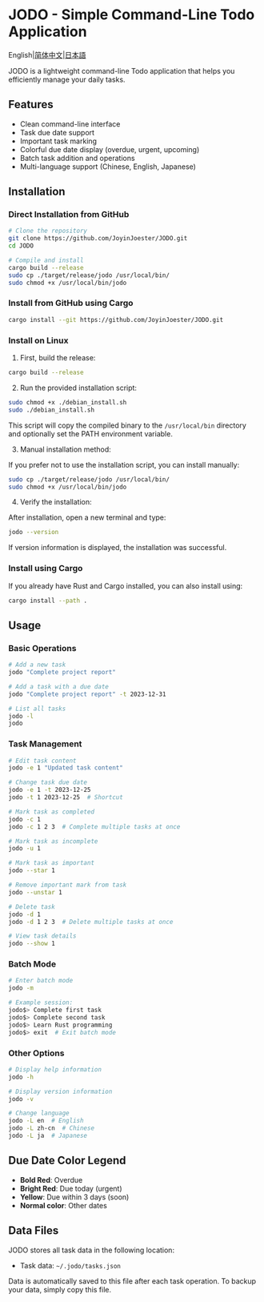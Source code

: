 # JODO - Simple Command-Line Todo Application

English|[简体中文](./README.md)|[日本語](./README_JA.md)

JODO is a lightweight command-line Todo application that helps you efficiently manage your daily tasks.

## Features

- Clean command-line interface
- Task due date support
- Important task marking
- Colorful due date display (overdue, urgent, upcoming)
- Batch task addition and operations
- Multi-language support (Chinese, English, Japanese)

## Installation

### Direct Installation from GitHub

```bash
# Clone the repository
git clone https://github.com/JoyinJoester/JODO.git
cd JODO

# Compile and install
cargo build --release
sudo cp ./target/release/jodo /usr/local/bin/
sudo chmod +x /usr/local/bin/jodo
```

### Install from GitHub using Cargo

```bash
cargo install --git https://github.com/JoyinJoester/JODO.git
```

### Install on Linux

1. First, build the release:

```bash
cargo build --release
```

2. Run the provided installation script:

```bash
sudo chmod +x ./debian_install.sh
sudo ./debian_install.sh
```

This script will copy the compiled binary to the `/usr/local/bin` directory and optionally set the PATH environment variable.

3. Manual installation method:

If you prefer not to use the installation script, you can install manually:

```bash
sudo cp ./target/release/jodo /usr/local/bin/
sudo chmod +x /usr/local/bin/jodo
```

4. Verify the installation:

After installation, open a new terminal and type:

```bash
jodo --version
```

If version information is displayed, the installation was successful.

### Install using Cargo

If you already have Rust and Cargo installed, you can also install using:

```bash
cargo install --path .
```

## Usage

### Basic Operations

```bash
# Add a new task
jodo "Complete project report"

# Add a task with a due date
jodo "Complete project report" -t 2023-12-31

# List all tasks
jodo -l
jodo
```

### Task Management

```bash
# Edit task content
jodo -e 1 "Updated task content"

# Change task due date
jodo -e 1 -t 2023-12-25
jodo -t 1 2023-12-25  # Shortcut

# Mark task as completed
jodo -c 1
jodo -c 1 2 3  # Complete multiple tasks at once

# Mark task as incomplete
jodo -u 1

# Mark task as important
jodo --star 1

# Remove important mark from task
jodo --unstar 1

# Delete task
jodo -d 1
jodo -d 1 2 3  # Delete multiple tasks at once

# View task details
jodo --show 1
```

### Batch Mode

```bash
# Enter batch mode
jodo -m

# Example session:
jodo$> Complete first task
jodo$> Complete second task
jodo$> Learn Rust programming
jodo$> exit  # Exit batch mode
```

### Other Options

```bash
# Display help information
jodo -h

# Display version information
jodo -v

# Change language
jodo -L en  # English
jodo -L zh-cn  # Chinese
jodo -L ja  # Japanese
```

## Due Date Color Legend

- **Bold Red**: Overdue
- **Bright Red**: Due today (urgent)
- **Yellow**: Due within 3 days (soon)
- **Normal color**: Other dates

## Data Files

JODO stores all task data in the following location:

- Task data: `~/.jodo/tasks.json`

Data is automatically saved to this file after each task operation. To backup your data, simply copy this file.
